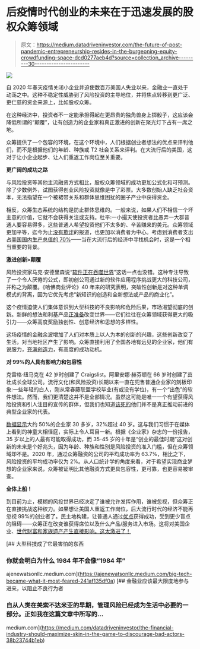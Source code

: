# 后疫情时代创业的未来在于迅速发展的股权众筹领域

> 原文：<https://medium.datadriveninvestor.com/the-future-of-post-pandemic-entrepreneurship-resides-in-the-burgeoning-equity-crowdfunding-space-dcd0277aeb4d?source=collection_archive---------30----------------------->

![](img/fbadb5c8aba24704b34a0133755f2dd1.png)

自 2020 年春天疫情关闭小企业并迫使数百万美国人失业以来，金融业一直处于动荡之中。这种不稳定性威胁到了风险投资的主导地位，并将焦点转移到更广泛、更仁慈的资金来源上，比如股权众筹。

在这种经济中，投资者不一定能承担得起在更昂贵的独角兽身上掷骰子，这应该会降低所谓的“颠覆”，让有创造力的企业家和真正激进的创新在聚光灯下占有一席之地。

众筹提供了一个包容的环境，在这个环境中，人们根据创业者想法的优点来评判他们，而不是根据他们的年龄、种族或 T2 社会关系来评判。在大流行后的美国，这对于让小企业起步、让人们重返工作岗位至关重要。

**更广阔的成功之路**

与风险投资等其他主流融资方式相比，股权众筹领域的成功更加公式化和可预测。除了少数例外，试图获得创业风险投资就像是中了彩票。大多数创始人缺乏社会资本，无法指望在一个被裙带关系和群体思维困扰的圈子产业中获得资金。

相反，众筹生态系统的结构是防止群体思维的。一般来说，如果人们不相信一个坏主意的价值，它就不会获得关注或支持。杜平:一小撮天使投资者比愚弄一大群普通人要容易得多，这些普通人希望投资他们不太多的、辛苦赚来的美元。众筹领域更加平等，迄今为止[没有欺诈](https://medium.com/@ajenewatsonllc/crowdfunding-is-tasked-with-being-the-workhorse-of-sustaining-small-business-e58d6e7f7729)的报道，也更加以消费者为中心。考虑到消费者支出占[美国国内生产总值的 70%](https://www.thebalance.com/components-of-gdp-explanation-formula-and-chart-3306015)——当在大流行后的经济中寻找机会时，这是一个相当重要的背景。

**激进创新>颠覆**

风险投资家马克·安德里森说“[软件正在吞噬世界](https://www.neocode.com/blog/what-40-years-of-research-reveals-about-the-differences-between-disruptive-and-radical-innovation/)”这话一点也没错。这种专注导致了一个令人厌倦的公式，即初创公司通过新的软件应用程序挑战更大的科技公司，并称之为颠覆。《哈佛商业评论》40 年来的研究表明，突破性创新是对这种单调模式的背离，因为它优先考虑“新知识的创造和全新想法或产品的商业化”。

这个疫情迫使人们集体意识到大型科技的不良影响和危险后果，市场渴望彻底的创新。新鲜的想法和利基产品[正准备](https://digitalamn.com/blog/company-blog/why-venture-capitals-systemic-bias-affects-us-all/)改变世界——它们往往在众筹领域获得更大的吸引力——众筹高度奖励独创性、创意经济和思想的多样性。

这场疫情的金融余波增加了人们对本质上以人为本的创新的兴趣，这些创新改变了生活，对当地社区产生了影响。众筹直接利用了全国各地有远见的企业家，他们有说服力，[充满创造力](https://www.theatlantic.com/technology/archive/2020/01/why-silicon-valley-and-big-tech-dont-innovate-anymore/604969/)，有高度的成功动机。

**对 99%的人具有影响力和包容性**

克雷格·纽马克在 42 岁时创建了 Craigslist。阿里安娜·赫芬顿在 66 岁时创建了茁壮成长全球公司。流行文化(和风险投资)长期以来一直在兜售普通企业家的刻板印象:一些年轻的白人，刚从常春藤联盟学校毕业(有或没有学位)，有一个“出色”的软件想法。然而，我们更清楚这并不是全部情况。虽然这可能是唯一一个有望获得风险投资和引人注目的宣传的群体，但我们也知道[该死的](https://digitalamn.com/)他们并不是真正推动前进的典型企业家的代表。

[数据显示](https://www.entrepreneur.com/article/312943)大约 50%的企业家 30 多岁，32%超过 40 岁。这与我们习惯于在媒体上看到的神童大相径庭，实际上令人耳目一新。根据《企业家》杂志的一份报告，35 岁以上的人最有可能取得成功，而 35-45 岁的十年是“创业的最佳时期”这对创新的未来是个好兆头，因为年龄、种族和性别是风险投资的准入门槛，但在众筹领域却不是。2020 年，通过众筹融资的公司的平均成功率为 63.7%，相比之下，风险投资的平均成功率仅为 2%。从人口统计学的角度来看，对于希望实现商业梦想的企业家来说，众筹被证明比其他融资方式更具包容性，更可靠，也更容易被审查。

**全体上船！**

到目前为止，模糊的风投世界已经决定了谁被允许发挥作用，谁被忽视，但众筹正在直接挑战这种权力。如果想让美国人重返工作岗位，后大流行时代的经济不能再忽视 99%的创业者了。民主地构建，让普通人通过[优点](https://ajenewatsonllc.medium.com/meritocracy-and-the-dangerous-illusion-of-self-made-c84bbdae710e)获得成功，受到更少盲点的阻碍——众筹正在改变谁获得席位以及什么产品/服务进入市场。这将对美国企业、[世代财富和家族遗产产生直接影响。这太激进了！](https://digitalamn.com/blog/company-blog/money-talks-wealth-whispers-why-building-generational-wealth-matters/)

[](https://ajenewatsonllc.medium.com/big-tech-became-what-it-most-feared-241af135df0a) [## 大型科技成了它最害怕的东西

### 你就会明白为什么 1984 年不会像“1984 年”

ajenewatsonllc.medium.com](https://ajenewatsonllc.medium.com/big-tech-became-what-it-most-feared-241af135df0a) [](https://medium.com/datadriveninvestor/the-financial-industry-should-maximize-skin-in-the-game-to-discourage-bad-actors-38b23744b1eb) [## 金融业应该最大限度地参与进来，以阻止不良行为者

### 自从人类在美索不达米亚的早期，管理风险已经成为生活中必要的一部分。正如我在这篇文章中所写的…

medium.com](https://medium.com/datadriveninvestor/the-financial-industry-should-maximize-skin-in-the-game-to-discourage-bad-actors-38b23744b1eb)